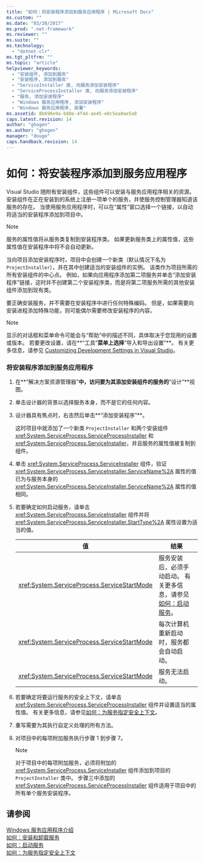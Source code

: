 ```yaml
---
title: "如何：将安装程序添加到服务应用程序 | Microsoft Docs"
ms.custom: ""
ms.date: "03/30/2017"
ms.prod: ".net-framework"
ms.reviewer: ""
ms.suite: ""
ms.technology: 
  - "dotnet-clr"
ms.tgt_pltfrm: ""
ms.topic: "article"
helpviewer_keywords: 
  - "安装组件, 添加到服务"
  - "安装程序, 添加到服务"
  - "ServiceInstaller 类, 向服务添加安装程序"
  - "ServiceProcessInstaller 类, 向服务添加安装程序"
  - "服务, 添加安装程序"
  - "Windows 服务应用程序, 添加安装程序"
  - "Windows 服务应用程序, 部署"
ms.assetid: 8b698e9a-b88e-4f44-ae45-e0c5ea0ae5a8
caps.latest.revision: 14
author: "ghogen"
ms.author: "ghogen"
manager: "douge"
caps.handback.revision: 14
---
```

# 如何：将安装程序添加到服务应用程序
Visual Studio 随附有安装组件，这些组件可以安装与服务应用程序相关的资源。  安装组件在正在安装到的系统上注册一项单个的服务，并使服务控制管理器知道该服务的存在。  当使用服务应用程序时，可以在“属性”窗口选择一个链接，以自动将适当的安装程序添加到项目中。  
  
> [!NOTE]
>  服务的属性值将从服务类复制到安装程序类。  如果更新服务类上的属性值，这些属性值在安装程序中将不会自动更新。  
  
 当向项目添加安装程序时，项目中会创建一个新类（默认情况下名为 `ProjectInstaller`），并在其中创建适当的安装组件的实例。  该类作为项目所需的所有安装组件的中心点。  例如，如果向应用程序添加第二项服务并单击“添加安装程序”链接，这时并不创建第二个安装程序类，而是将第二项服务所需的其他安装组件添加到现有类。  
  
 要正确安装服务，并不需要在安装程序中进行任何特殊编码。  但是，如果需要向安装进程添加特殊功能，则可能偶尔需要修改安装程序的内容。  
  
> [!NOTE]
>  显示的对话框和菜单命令可能会与“帮助”中的描述不同，具体取决于您现用的设置或版本。  若要更改设置，请在**“工具”**菜单上选择**“导入和导出设置”**。  有关更多信息，请参见 [Customizing Development Settings in Visual Studio](http://msdn.microsoft.com/zh-cn/22c4debb-4e31-47a8-8f19-16f328d7dcd3)。  
  
### 将安装程序添加到服务应用程序  
  
1.  在**“解决方案资源管理器”**中，访问要为其添加安装组件的服务的**“设计”**视图。  
  
2.  单击设计器的背景以选择服务本身，而不是它的任何内容。  
  
3.  设计器具有焦点时，右击然后单击**“添加安装程序”**。  
  
     这时项目中就添加了一个新类 `ProjectInstaller` 和两个安装组件 <xref:System.ServiceProcess.ServiceProcessInstaller> 和 <xref:System.ServiceProcess.ServiceInstaller>，并且服务的属性值被复制到组件。  
  
4.  单击 <xref:System.ServiceProcess.ServiceInstaller> 组件，验证 <xref:System.ServiceProcess.ServiceInstaller.ServiceName%2A> 属性的值已为与服务本身的 <xref:System.ServiceProcess.ServiceInstaller.ServiceName%2A> 属性的值相同。  
  
5.  若要确定如何启动服务，请单击 <xref:System.ServiceProcess.ServiceInstaller> 组件并将 <xref:System.ServiceProcess.ServiceInstaller.StartType%2A> 属性设置为适当的值。  
  
    |值|结果|  
    |-------|--------|  
    |<xref:System.ServiceProcess.ServiceStartMode>|服务安装后，必须手动启动。  有关更多信息，请参见[如何：启动服务](../../../docs/framework/windows-services/how-to-start-services.md)。|  
    |<xref:System.ServiceProcess.ServiceStartMode>|每次计算机重新启动时，服务都会自动启动。|  
    |<xref:System.ServiceProcess.ServiceStartMode>|服务无法启动。|  
  
6.  若要确定将要运行服务的安全上下文，请单击 <xref:System.ServiceProcess.ServiceProcessInstaller> 组件并设置适当的属性值。  有关更多信息，请参见[如何：为服务指定安全上下文](../../../docs/framework/windows-services/how-to-specify-the-security-context-for-services.md)。  
  
7.  重写需要为其执行自定义处理的所有方法。  
  
8.  对项目中的每项附加服务执行步骤 1 到步骤 7。  
  
    > [!NOTE]
    >  对于项目中的每项附加服务，必须将附加的 <xref:System.ServiceProcess.ServiceInstaller> 组件添加到项目的 `ProjectInstaller` 类中。  步骤三中添加的 <xref:System.ServiceProcess.ServiceProcessInstaller> 组件适用于项目中的所有单个服务安装程序。  
  
## 请参阅  
 [Windows 服务应用程序介绍](../../../docs/framework/windows-services/introduction-to-windows-service-applications.md)   
 [如何：安装和卸载服务](../../../docs/framework/windows-services/how-to-install-and-uninstall-services.md)   
 [如何：启动服务](../../../docs/framework/windows-services/how-to-start-services.md)   
 [如何：为服务指定安全上下文](../../../docs/framework/windows-services/how-to-specify-the-security-context-for-services.md)